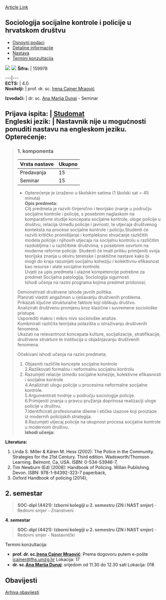 [Article Link](https://www.fhs.hr/predmet/sskpuhd)

## Sociologija socijalne kontrole i policije u hrvatskom društvu
  * [Osnovni podaci](https://www.fhs.hr/predmet/sskpuhd#v1id-523827_493640_1_0 "Osnovni podaci")
  * [Detaljne informacije](https://www.fhs.hr/predmet/sskpuhd#v1id-523827_493640_1_1 "Detaljne informacije")
  * [Nastava](https://www.fhs.hr/predmet/sskpuhd#v1id-523827_493640_1_2 "Nastava")
  * [Termini konzultacija](https://www.fhs.hr/predmet/sskpuhd#v1id-523827_493640_1_3 "Termini konzultacija")


[![](https://www.fhs.hr/img/flags/gif/hr.gif)](https://www.fhs.hr/predmet/sskpuhd) [![](https://www.fhs.hr/img/flags/gif/gb.gif)](https://www.fhs.hr/en/course/soscap)
**Šifra:** |  159978  
  
---|---  
**ECTS:** |  4.0   
**Nositelji:** |  prof. dr. sc. [Irena Cajner Mraović](https://www.fhs.hr/djelatnik/irena.cajner_mraovic)   
  
**Izvođači:** |  dr. sc. [Ana Marija Dunaj](https://www.fhs.hr/djelatnik/ana_marija.dunaj) - Seminar  
  
**Prijava ispita:** |  [Studomat](http://www.isvu.hr/studomat)  
**Engleski jezik:** |  Nastavnik nije u mogućnosti ponuditi nastavu na engleskom jeziku.   
**Opterećenje:**  
---  
> ### 1. komponenta
> | Vrsta nastave | Ukupno  
> ---|---  
> Predavanja | 15  
> Seminar | 15  
> * Opterećenje je izraženo u školskim satima (1 školski sat = 45 minuta)   
**Opis predmeta:**  
> Cilj predmeta je razviti činjenično i teorijsko znanje u području socijalne kontrole i policije, s posebnim naglaskom na komparativne studije koncepata socijalne kontrole, uloge policije u društvu, relacija između policije i javnosti, te utjecaja društvenog konteksta na procese socijalne kontrole i policiju.Studenti će razviti kritičko promišljanje i kompleksno shvaćanje različitih modela policije i njihovih utjecaja na socijalnu kontrolu u različitim razdobljima i u različitimk društvima, s posebnim osvrtom na moderne reforme policije. Studenti će imati priliku primijeniti svoja teorijska znanja u okviru terenske i praktične nastave kako bi mogli do kraja razumjeti socijalnu koheziju i kolekltivnu efikasnost kao resurse i alate socijalne kontrole.  
>  Uvjeti za upis predmeta i ulazne kompetencije potrebne za predmet Socijalna patologija, Sociologija sigurnosti  
>  Ishodi učenja na razini programa kojima predmet pridonosi;  
>    
>  Demonstrirati društvene ishode javnih politika.   
>  Planirati vlastiti angažman u rješavanju društvenih problema.   
>  Prikazati ključne strukturalne faktore koji oblikuju društvo.  
>  Analizirati društvenu promjenu kroz klasične i suvremene sociološke pristupe.   
>  Usporediti makro i mikro nivo sociološke analize.   
>  Kombinirati različita teorijska polazišta u istraživanju društvenih fenomena.   
>  Ukazati na relevantnost koncepata kulture, socijalizacije, stratifikacije, društvene strukture te institucija u objašnjavanju društvenih fenomena.   
>    
>  Očekivani ishodi učenja na razini predmeta;  
>    
>  1. Objasniti različite koncepte socijalne kontrole  
>  2.Razlikovati formalnu i neformalnu socijalnu kontrolu  
>  3. Razumjeti relacije između socijalne kohezije, kolektivne efikasnosti i socijalne kontrole  
>  4.Analizirati ulogu policije u procesima neformalne socijalne kontrole.   
>  5.Argumentirati tvrdnje u području sociologije policije.   
>  6.Primijeniti znanja u pravcu pružanja doprinosa realizaciji uloge policije u društvu.  
>  7.Identificirati profesionalne dileme i etičke izazove koji proizlaze iz modernih policijskih strategija.   
>  8.Razumjeti utjecaj policije na ukupnost procesa socijalne kontrole u modernom društvu.  
**Ishodi učenja:**  

  
**Literatura:**  
  1. Linda S. Miller & Kären M. Hess (2002): The Police in the Community. Strategies for the 21st Century. Third edition. Wadsworth/Thomson Learning. Belmont, Ca, USA. ISBN: 0-534-53946-7, 
  2. Tim Newburn (Ed) (2008): Handbook of Policing. Willan Publishing. Devon. ISBN: 978-1-84392-323-7 paperback, 
  3. Oxford Handbook of policing (2014), 

  
**2. semestar**  
---  
> **SOC-dipl (4421): Izborni kolegiji u 2. semestru (ZN i NAST smjer)** - Redovni smjer - Znanstveni  
>   
  
**4. semestar**  
> **SOC-dipl (4421): Izborni kolegiji u 2. semestru (ZN i NAST smjer)** - Redovni smjer - Nastavnički  
>   
Termini konzultacija: 
  * **prof. dr. sc.[Irena Cajner Mraović](https://www.fhs.hr/djelatnik/irena.cajner_mraovic)**: 
Prema dogovoru putem e-pošte icajner@fhs.unizg.hr 
Lokacija: 17 
  * **dr. sc.[Ana Marija Dunaj](https://www.fhs.hr/djelatnik/ana_marija.dunaj)**: 
srijedom od 11.30 do 12.30 sati
Lokacija: 018 


## Obavijesti
[Arhiva obavijesti](https://www.fhs.hr/predmet/sskpuhd?@=20ue4#news_111330 "Arhiva obavijesti")
